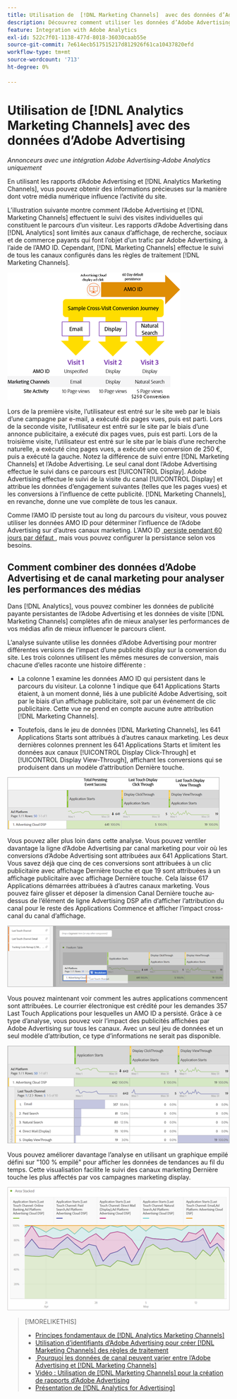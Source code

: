 ```yaml
---
title: Utilisation de  [!DNL Marketing Channels]  avec des données d’Adobe Advertising
description: Découvrez comment utiliser les données d’Adobe Advertising dans  [!DNL Analytics Marketing Channels].
feature: Integration with Adobe Analytics
exl-id: 522c7f01-1138-477d-8018-36030caab55e
source-git-commit: 7e614ecb517515217d812926f61ca10437820efd
workflow-type: tm+mt
source-wordcount: '713'
ht-degree: 0%

---
```


# Utilisation de [!DNL Analytics Marketing Channels] avec des données d’Adobe Advertising

*Annonceurs avec une intégration Adobe Advertising-Adobe Analytics uniquement*

En utilisant les rapports d’Adobe Advertising et [!DNL Analytics Marketing Channels], vous pouvez obtenir des informations précieuses sur la manière dont votre média numérique influence l’activité du site.

<!-- from video: By using Marketing Channels with your Adobe Advertising data, you can get a more holistic view of how your advertising efforts are affecting site behavior. In particular, you can see the value of your view-through and click-through data, and how your advertising assists or is assisted by other channels. -->

L’illustration suivante montre comment l’Adobe Advertising et [!DNL Marketing Channels] effectuent le suivi des visites individuelles qui constituent le parcours d’un visiteur. Les rapports d’Adobe Advertising dans [!DNL Analytics] sont limités aux canaux d’affichage, de recherche, sociaux et de commerce payants qui font l’objet d’un trafic par Adobe Advertising, à l’aide de l’AMO ID. Cependant, [!DNL Marketing Channels] effectue le suivi de tous les canaux configurés dans les règles de traitement [!DNL Marketing Channels].

![Comment l’Adobe Advertising et [!DNL Marketing Channels] effectuent le suivi des visites individuelles dans le parcours d’un visiteur](/help/integrations/assets/a4adc-mc-sample-journey2.png)

Lors de la première visite, l’utilisateur est entré sur le site web par le biais d’une campagne par e-mail, a exécuté dix pages vues, puis est parti. Lors de la seconde visite, l’utilisateur est entré sur le site par le biais d’une annonce publicitaire, a exécuté dix pages vues, puis est parti. Lors de la troisième visite, l’utilisateur est entré sur le site par le biais d’une recherche naturelle, a exécuté cinq pages vues, a exécuté une conversion de 250 €, puis a exécuté la gauche. Notez la différence de suivi entre [!DNL Marketing Channels] et l’Adobe Advertising. Le seul canal dont l’Adobe Advertising effectue le suivi dans ce parcours est [!UICONTROL Display]. Adobe Advertising effectue le suivi de la visite du canal [!UICONTROL Display] et attribue les données d’engagement suivantes (telles que les pages vues) et les conversions à l’influence de cette publicité. [!DNL Marketing Channels], en revanche, donne une vue complète de tous les canaux.

Comme l’AMO ID persiste tout au long du parcours du visiteur, vous pouvez utiliser les données AMO ID pour déterminer l’influence de l’Adobe Advertising sur d’autres canaux marketing. L’AMO ID [&#x200B; persiste pendant 60 jours par défaut &#x200B;](/help/integrations/analytics/overview.md), mais vous pouvez configurer la persistance selon vos besoins.

## Comment combiner des données d’Adobe Advertising et de canal marketing pour analyser les performances des médias

Dans [!DNL Analytics], vous pouvez combiner les données de publicité payante persistantes de l’Adobe Advertising et les données de visite [!DNL Marketing Channels] complètes afin de mieux analyser les performances de vos médias afin de mieux influencer le parcours client.

L’analyse suivante utilise les données d’Adobe Advertising pour montrer différentes versions de l’impact d’une publicité display sur la conversion du site. Les trois colonnes utilisent les mêmes mesures de conversion, mais chacune d’elles raconte une histoire différente :

* La colonne 1 examine les données AMO ID qui persistent dans le parcours du visiteur. La colonne 1 indique que 641 Applications Starts étaient, à un moment donné, liés à une publicité Adobe Advertising, soit par le biais d’un affichage publicitaire, soit par un événement de clic publicitaire. Cette vue ne prend en compte aucune autre attribution [!DNL Marketing Channels].

* Toutefois, dans le jeu de données [!DNL Marketing Channels], les 641 Applications Starts sont attribués à d’autres canaux marketing. Les deux dernières colonnes prennent les 641 Applications Starts et limitent les données aux canaux [!UICONTROL Display Click-Through] et [!UICONTROL Display View-Through], affichant les conversions qui se produisent dans un modèle d’attribution Dernière touche.

![exemple de l&#39;impact d&#39;une publicité display sur la conversion d&#39;un site](/help/integrations/assets/a4adc-mc-display-impact.png)

Vous pouvez aller plus loin dans cette analyse. Vous pouvez ventiler davantage la ligne d’Adobe Advertising par canal marketing pour voir où les conversions d’Adobe Advertising sont attribuées aux 641 Applications Start. Vous savez déjà que cinq de ces conversions sont attribuées à un clic publicitaire avec affichage Dernière touche et que 19 sont attribuées à un affichage publicitaire avec affichage Dernière touche. Cela laisse 617 Applications démarrées attribuées à d’autres canaux marketing. Vous pouvez faire glisser et déposer la dimension Canal Dernière touche au-dessus de l’élément de ligne Advertising DSP afin d’afficher l’attribution du canal pour le reste des Applications Commence et afficher l’impact cross-canal du canal d’affichage.

![Comment ajouter la dimension Canal Dernière touche](/help/integrations/assets/a4adc-mc-display-impact-ltc.png)

Vous pouvez maintenant voir comment les autres applications commencent sont attribuées. Le courrier électronique est crédité pour les demandes 357 Last Touch Applications pour lesquelles un AMO ID a persisté. Grâce à ce type d’analyse, vous pouvez voir l’impact des publicités affichées par Adobe Advertising sur tous les canaux. Avec un seul jeu de données et un seul modèle d’attribution, ce type d’informations ne serait pas disponible.

![Exemple de l’impact cross-canal des canaux d’affichage](/help/integrations/assets/a4adc-mc-display-impact-x-channel.png)

Vous pouvez améliorer davantage l’analyse en utilisant un graphique empilé défini sur &quot;100 % empilé&quot; pour afficher les données de tendances au fil du temps. Cette visualisation facilite le suivi des canaux marketing Dernière touche les plus affectés par vos campagnes marketing display.

![&#x200B; exemple de l’impact cross-canal de tendance des canaux d’affichage &#x200B;](/help/integrations/assets/a4adc-mc-display-impact-x-channel-trend.png)

>[!MORELIKETHIS]
>
>* [Principes fondamentaux de [!DNL Analytics Marketing Channels]](mc-overview.md)
>* [Utilisation d’identifiants d’Adobe Advertising pour créer [!DNL Marketing Channels] des règles de traitement](mc-ids.md)
>* [&#x200B; Pourquoi les données de canal peuvent varier entre l’Adobe Advertising et  [!DNL Marketing Channels]](mc-data-variances.md)
>* [Vidéo : Utilisation de [!DNL Marketing Channels] pour la création de rapports d’Adobe Advertising](https://experienceleague.adobe.com/docs/advertising-learn/tutorials/analytics/analytics-reporting-a4adc.html?lang=fr)
>* [Présentation de [!DNL Analytics for Advertising]](/help/integrations/analytics/overview.md)
